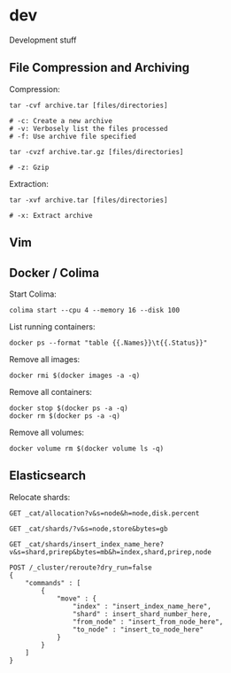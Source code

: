 # dev
Development stuff


## File Compression and Archiving

Compression:

```
tar -cvf archive.tar [files/directories]

# -c: Create a new archive
# -v: Verbosely list the files processed
# -f: Use archive file specified
```

```
tar -cvzf archive.tar.gz [files/directories]

# -z: Gzip
```

Extraction:

```
tar -xvf archive.tar [files/directories]

# -x: Extract archive
```


## Vim


## Docker / Colima

Start Colima:

```
colima start --cpu 4 --memory 16 --disk 100
```

List running containers:

```
docker ps --format "table {{.Names}}\t{{.Status}}"
```

Remove all images:

```
docker rmi $(docker images -a -q)
```

Remove all containers:

```
docker stop $(docker ps -a -q)
docker rm $(docker ps -a -q)
```

Remove all volumes:
```
docker volume rm $(docker volume ls -q)
```


## Elasticsearch

Relocate shards:

```
GET _cat/allocation?v&s=node&h=node,disk.percent

GET _cat/shards/?v&s=node,store&bytes=gb

GET _cat/shards/insert_index_name_here?v&s=shard,prirep&bytes=mb&h=index,shard,prirep,node

POST /_cluster/reroute?dry_run=false
{
    "commands" : [
        {
            "move" : {
                "index" : "insert_index_name_here",
                "shard" : insert_shard_number_here,
                "from_node" : "insert_from_node_here", 
                "to_node" : "insert_to_node_here"
            }
        }
    ]
}
```

